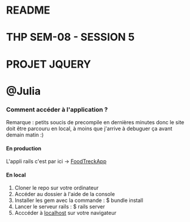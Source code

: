 # README

# THP SEM-08 - SESSION 5
# PROJET JQUERY
# @Julia
  

### Comment accéder à l'application ? 

Remarque : petits soucis de precompile en dernières minutes donc le site doit être parcouru en local, à moins que j'arrive à debuguer ça avant demain matin :)

#### En production

L'appli rails c'est par ici  -> [FoodTreckApp](
https://git.heroku.com/appfoodapp.git/)

#### En local 

1. Cloner le repo sur votre ordinateur</br>
2. Accéder au dossier à l'aide de la console</br>
3. Installer les gem avec la commande : $ bundle install</br>
4. Lancer le serveur rails : $ rails server</br>
5. Acccéder à [localhost](http://localhost:3000) sur votre navigateur</br>
